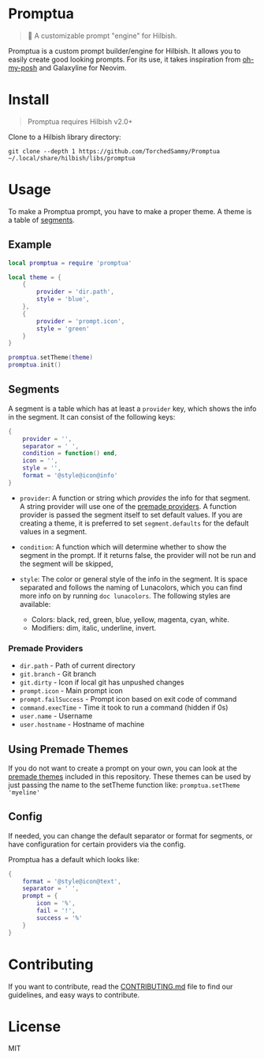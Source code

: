 # Promptua
> 📡 A customizable prompt "engine" for Hilbish.

Promptua is a custom prompt builder/engine for Hilbish. It allows you to easily
create good looking prompts. For its use, it takes inspiration from
[oh-my-posh](https://ohmyposh.dev/) and Galaxyline for Neovim.

# Install
> Promptua requires Hilbish v2.0+

Clone to a Hilbish library directory:

```
git clone --depth 1 https://github.com/TorchedSammy/Promptua ~/.local/share/hilbish/libs/promptua
```

# Usage
To make a Promptua prompt, you have to make a proper theme.
A theme is a table of [segments](#segments).

## Example
```lua
local promptua = require 'promptua'

local theme = {
	{
		provider = 'dir.path',
		style = 'blue',
	},
	{
		provider = 'prompt.icon',
		style = 'green'
	}
}

promptua.setTheme(theme)
promptua.init()
```

## Segments
A segment is a table which has at least a `provider` key, which shows the info in the segment.
It can consist of the following keys:

```lua
{
	provider = '',
	separator = ' ',
	condition = function() end,
	icon = '',
	style = '',
	format = '@style@icon@info'
}
```

- `provider`: A function or string which *provides* the info for that segment. A string
provider will use one of the [premade providers](#premade-providers). A function
provider is passed the segment itself to set default values. If you are creating a theme,
it is preferred to set `segment.defaults` for the default values in a segment.

- `condition`: A function which will determine whether to show the segment in the prompt.
If it returns false, the provider will not be run and the segment will be skipped,

- `style`: The color or general style of the info in the segment.
It is space separated and follows the naming of Lunacolors, which you can
find more info on by running `doc lunacolors`. The following styles are
available:
	- Colors: black, red, green, blue, yellow, magenta, cyan, white.
	- Modifiers: dim, italic, underline, invert.

### Premade Providers
- `dir.path` - Path of current directory
- `git.branch` - Git branch
- `git.dirty` - Icon if local git has unpushed changes
- `prompt.icon` - Main prompt icon
- `prompt.failSuccess` - Prompt icon based on exit code of command
- `command.execTime` - Time it took to run a command (hidden if 0s)
- `user.name` - Username
- `user.hostname` - Hostname of machine

## Using Premade Themes
If you do not want to create a prompt on your own, you can look at the
[premade themes](themes/) included in this repository. These themes
can be used by just passing the name to the setTheme function like:
`promptua.setTheme 'myeline'`

## Config
If needed, you can change the default separator or format for segments,
or have configuration for certain providers via the config.

Promptua has a default which looks like:
	
```lua
{
	format = '@style@icon@text',
	separator = ' ',
	prompt = {
		icon = '%',
		fail = '!',
		success = '%'
	}
}
```

# Contributing
If you want to contribute, read the [CONTRIBUTING.md](CONTRIBUTING.md) file to find
our guidelines, and easy ways to contribute.

# License
MIT

